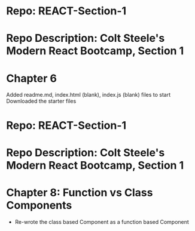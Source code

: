 # Repo: REACT-Section-1
# Repo Description: Colt Steele's Modern React Bootcamp, Section 1
# Chapter 6
   Added readme.md, index.html (blank), index.js (blank) files to start
   Downloaded the starter files

# Repo: REACT-Section-1
# Repo Description: Colt Steele's Modern React Bootcamp, Section 1
# Chapter 8: Function vs Class Components
   - Re-wrote the class based Component as a function based Component